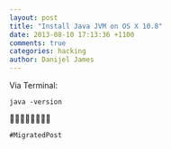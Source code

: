 ```yaml
---
layout: post
title: "Install Java JVM on OS X 10.8"
date: 2013-08-10 17:13:36 +1100
comments: true
categories: hacking
author: Danijel James
---
```

Via Terminal: 

    java -version

👍🏻👍🏻👍🏻👍🏻

`#MigratedPost`
